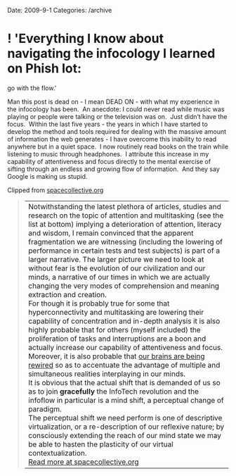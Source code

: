 Date: 2009-9-1
Categories: /archive

# ! 'Everything I know about navigating the infocology I learned on Phish lot:
  go with the flow.'

<div class="Clog_Commentary_Wrap"><div class="Clog_Post_Text"><p>Man this post is dead on - I mean DEAD ON - with what my experience in the infocology has been.  An anecdote: I could never read while music was playing or people were talking or the television was on.  Just didn&#8217;t have the focus.  Within the last five years - the years in which I have started to develop the method and tools required for dealing with the massive amount of information the web generates - I have overcome this inability to read anywhere but in a quiet space.  I now routinely read books on the train while listening to music through headphones.  I attribute this increase in my capability of attentiveness and focus directly to the mental exercise of sifting through an endless and growing flow of information.  And they say Google is making us stupid.</p></div></div><div class="Clog_Content_Outer"><!-- BEGIN_CLOG_CONTENT ID: 1037E008-E243-4B30-9A0E-B31A66ED418C CLOGS.CLIPMARKS.COM --><div class="Clog_Top_Wrap"><div class="Clog_Source_First"><span>Clipped from <a rel="clipsource"  title="http://spacecollective.org/Wildcat/5113/Of-Onions-and-Infocologies-Thriving-in-the-age-of-hyperconnectivity" href="http://spacecollective.org/Wildcat/5113/Of-Onions-and-Infocologies-Thriving-in-the-age-of-hyperconnectivity">spacecollective.org</a></span></div></div><div class="Clog_Middle_Wrap"><blockquote class="Clog_Content_Item" cite="http://spacecollective.org/Wildcat/5113/Of-Onions-and-Infocologies-Thriving-in-the-age-of-hyperconnectivity"><table cellpadding="0" cellspacing="0"><tr><td>Notwithstanding the latest plethora of articles, studies and research on the topic of attention and multitasking (see the list at bottom) implying a deterioration of attention, literacy and wisdom, I remain convinced that the apparent fragmentation we are witnessing (including the lowering of performance in certain tests and test subjects) is part of a larger narrative. The larger picture we need to look at without fear is the evolution of our civilization and our minds, a narrative of our times in which we are actually changing the very modes of comprehension and meaning extraction and creation.<BR />
For though it is probably true for some that hyperconnectivity and multitasking are lowering their capability of concentration and in-depth analysis it is also highly probable that for others (myself included) the proliferation of tasks and interruptions are a boon and actually increase our capability of attentiveness and focus. Moreover, it is also probable that <a rel="nofollow"  href="http://www.today.ucla.edu/portal/ut/081015_gary-small-ibrain.aspx">our brains are being rewired</A> so as to accentuate the advantage of multiple and simultaneous realities interplaying in our minds.<BR />
It is obvious that the actual shift that is demanded of us so as to join <B>gracefully</B> the InfoTech revolution and the infoflow in particular is a mind shift, a perceptual change of paradigm.<BR /><DIV>
The perceptual shift we need perform is one of descriptive virtualization, or a re-description of our reflexive nature; by consciously extending the reach of our mind state we may be able to hasten the plasticity of our virtual contextualization.</DIV><span class="Clog_Source_Button"><a rel="clipsource"  title="http://spacecollective.org/Wildcat/5113/Of-Onions-and-Infocologies-Thriving-in-the-age-of-hyperconnectivity" href="http://spacecollective.org/Wildcat/5113/Of-Onions-and-Infocologies-Thriving-in-the-age-of-hyperconnectivity">Read more at spacecollective.org</a></span></td></tr></table></blockquote></div><div class="Clog_Bottom_Wrap">&nbsp;</div></div>
